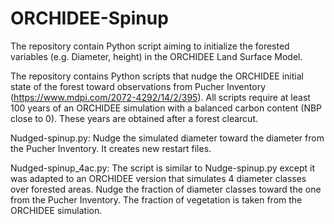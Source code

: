 # ORCHIDEE-Spinup
The repository contain Python script aiming to initialize the forested variables (e.g. Diameter, height) in the ORCHIDEE Land Surface Model.

The repository contains Python scripts that nudge the ORCHIDEE initial state of the forest toward observations from Pucher Inventory (https://www.mdpi.com/2072-4292/14/2/395). All scripts require at least 100 years of an ORCHIDEE simulation with a balanced carbon content (NBP close to 0). These years are obtained after a forest clearcut.

Nudged-spinup.py: Nudge the simulated diameter toward the diameter from the Pucher Inventory. It creates new restart files. 

Nudged-spinup_4ac.py: The script is similar to Nudge-spinup.py except it was adapted to an ORCHIDEE version that simulates 4 diameter classes over forested areas. Nudge the fraction of diameter classes toward the one from the Pucher Inventory. The fraction of vegetation is taken from the ORCHIDEE simulation.

